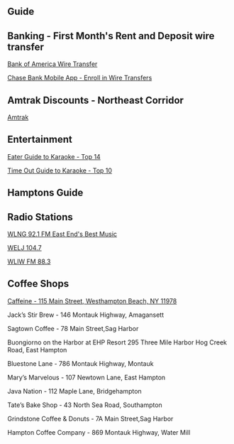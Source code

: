 ## Guide

## Banking - First Month's Rent and Deposit wire transfer

[Bank of America Wire Transfer](https://youtu.be/XRQeN34e6Do)

[Chase Bank Mobile App - Enroll in Wire Transfers](https://youtu.be/URcao5L4dPQ)


## Amtrak Discounts - Northeast Corridor
[Amtrak](https://www.amtrak.com/northeast-travel-by-train-discounts)


## Entertainment

[Eater Guide to Karaoke - Top 14](https://ny.eater.com/maps/best-karaoke-bars-new-york-city)

[Time Out Guide to Karaoke - Top 10](https://www.timeout.com/newyork/bars/best-karaoke-bars)


## Hamptons Guide


## Radio Stations 

[WLNG 92.1 FM East End's Best Music](http://www.wlng.com/)

[WELJ 104.7](https://welj.com/)

[WLIW FM 88.3](wliw.org)

## Coffee Shops

[Caffeine - 115 Main Street, Westhampton Beach, NY 11978](https://www.google.com/maps/place/115+Main+St,+Westhampton+Beach,+NY+11978/@40.8097338,-72.6451908,17z)

Jack’s Stir Brew - 146 Montauk Highway, Amagansett


Sagtown Coffee - 78 Main Street,Sag Harbor

Buongiorno on the Harbor at EHP Resort 295 Three Mile Harbor Hog Creek Road, East Hampton

Bluestone Lane - 786 Montauk Highway, Montauk

Mary’s Marvelous - 107 Newtown Lane, East Hampton

Java Nation - 112 Maple Lane, Bridgehampton

Tate’s Bake Shop - 43 North Sea Road, Southampton

Grindstone Coffee & Donuts - 7A Main Street,Sag Harbor

Hampton Coffee Company - 869 Montauk Highway, Water Mill
